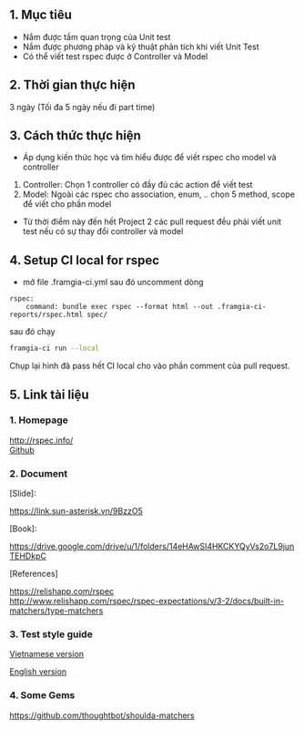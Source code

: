 ## 1. Mục tiêu
- Nắm được tầm quan trọng của Unit test
- Nắm được phương pháp và kỹ thuật phân tích khi viết Unit Test
- Có thể viết test rspec được ở Controller và Model
## 2. Thời gian thực hiện
3 ngày (Tối đa 5 ngày nếu đi part time)
## 3. Cách thức thực hiện
- Áp dụng kiến thức học và tìm hiểu được để viết rspec cho model và controller

1.  Controller: Chọn 1 controller có đầy đủ các action để viết test
2.  Model: Ngoài các rspec cho association, enum, .. chọn 5 method, scope để viết cho phần model 
- Từ thời điểm này đến hết Project 2 các pull request đều phải viết unit test nếu có sự thay đổi controller và model

## 4. Setup CI local for rspec
- mở file .framgia-ci.yml sau đó uncomment dòng
```
rspec:
    command: bundle exec rspec --format html --out .framgia-ci-reports/rspec.html spec/
```
sau đó chạy
```bash
framgia-ci run --local
```
Chụp lại hình đã pass hết CI local cho vào phần comment của pull request.

## 5. Link tài liệu
### 1. Homepage
http://rspec.info/<br>
[Github](https://github.com/rspec/rspec)

### 2. Document
[Slide]:

https://link.sun-asterisk.vn/9BzzO5

[Book]: 

https://drive.google.com/drive/u/1/folders/14eHAwSI4HKCKYQyVs2o7L9junTEHDkpC

[References]

https://relishapp.com/rspec
<br>
http://www.relishapp.com/rspec/rspec-expectations/v/3-2/docs/built-in-matchers/type-matchers
<br>


### 3. Test style guide
[Vietnamese version](https://github.com/framgia/coding-standards/blob/master/vn/rails/test.md)

[English version](https://github.com/framgia/coding-standards/blob/master/eng/rails/test.md)

### 4. Some Gems
https://github.com/thoughtbot/shoulda-matchers
